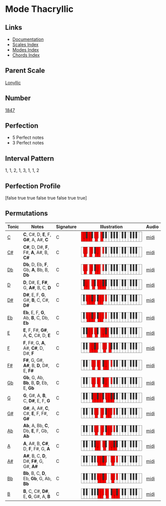 # Mode Thacryllic

## Links

- [Documentation](index.md)
- [Scales Index](Scales.md)
- [Modes Index](Modes.md)
- [Chords Index](Chords.md)

## Parent Scale

[Lonyllic](ScaleLonyllic.md)

## Number

[1847](https://ianring.com/musictheory/scales/1847)

## Perfection

- 5 Perfect notes
- 3 Perfect notes

## Interval Pattern

1, 1, 2, 1, 3, 1, 1, 2

## Perfection Profile

[false true true false true false true true]

## Permutations

| Tonic | Notes | Signature | Illustration | Audio |
|-------|-------|-----------|--------------|-------|
| [C](ModeCNaturalThacryllic.md) | **C**, C#, D, **E**, F, **G#**, A, A#, **C** | C | ![CNaturalThacryllic](ModeCNaturalThacryllic.png) | [midi](https://github.com/edipermadi/music/blob/main/docs/ModeCNaturalThacryllic.mid?raw=true) |
| [C#](ModeCSharpThacryllic.md) | **C#**, D, D#, **F**, F#, **A**, A#, B, **C#** | C | ![CSharpThacryllic](ModeCSharpThacryllic.png) | [midi](https://github.com/edipermadi/music/blob/main/docs/ModeCSharpThacryllic.mid?raw=true) |
| [Db](ModeDFlatThacryllic.md) | **Db**, D, Eb, **F**, Gb, **A**, Bb, B, **Db** | C | ![DFlatThacryllic](ModeDFlatThacryllic.png) | [midi](https://github.com/edipermadi/music/blob/main/docs/ModeDFlatThacryllic.mid?raw=true) |
| [D](ModeDNaturalThacryllic.md) | **D**, D#, E, **F#**, G, **A#**, B, C, **D** | C | ![DNaturalThacryllic](ModeDNaturalThacryllic.png) | [midi](https://github.com/edipermadi/music/blob/main/docs/ModeDNaturalThacryllic.mid?raw=true) |
| [D#](ModeDSharpThacryllic.md) | **D#**, E, F, **G**, G#, **B**, C, C#, **D#** | C | ![DSharpThacryllic](ModeDSharpThacryllic.png) | [midi](https://github.com/edipermadi/music/blob/main/docs/ModeDSharpThacryllic.mid?raw=true) |
| [Eb](ModeEFlatThacryllic.md) | **Eb**, E, F, **G**, Ab, **B**, C, Db, **Eb** | C | ![EFlatThacryllic](ModeEFlatThacryllic.png) | [midi](https://github.com/edipermadi/music/blob/main/docs/ModeEFlatThacryllic.mid?raw=true) |
| [E](ModeENaturalThacryllic.md) | **E**, F, F#, **G#**, A, **C**, C#, D, **E** | C | ![ENaturalThacryllic](ModeENaturalThacryllic.png) | [midi](https://github.com/edipermadi/music/blob/main/docs/ModeENaturalThacryllic.mid?raw=true) |
| [F](ModeFNaturalThacryllic.md) | **F**, F#, G, **A**, A#, **C#**, D, D#, **F** | C | ![FNaturalThacryllic](ModeFNaturalThacryllic.png) | [midi](https://github.com/edipermadi/music/blob/main/docs/ModeFNaturalThacryllic.mid?raw=true) |
| [F#](ModeFSharpThacryllic.md) | **F#**, G, G#, **A#**, B, **D**, D#, E, **F#** | C | ![FSharpThacryllic](ModeFSharpThacryllic.png) | [midi](https://github.com/edipermadi/music/blob/main/docs/ModeFSharpThacryllic.mid?raw=true) |
| [Gb](ModeGFlatThacryllic.md) | **Gb**, G, Ab, **Bb**, B, **D**, Eb, E, **Gb** | C | ![GFlatThacryllic](ModeGFlatThacryllic.png) | [midi](https://github.com/edipermadi/music/blob/main/docs/ModeGFlatThacryllic.mid?raw=true) |
| [G](ModeGNaturalThacryllic.md) | **G**, G#, A, **B**, C, **D#**, E, F, **G** | C | ![GNaturalThacryllic](ModeGNaturalThacryllic.png) | [midi](https://github.com/edipermadi/music/blob/main/docs/ModeGNaturalThacryllic.mid?raw=true) |
| [G#](ModeGSharpThacryllic.md) | **G#**, A, A#, **C**, C#, **E**, F, F#, **G#** | C | ![GSharpThacryllic](ModeGSharpThacryllic.png) | [midi](https://github.com/edipermadi/music/blob/main/docs/ModeGSharpThacryllic.mid?raw=true) |
| [Ab](ModeAFlatThacryllic.md) | **Ab**, A, Bb, **C**, Db, **E**, F, Gb, **Ab** | C | ![AFlatThacryllic](ModeAFlatThacryllic.png) | [midi](https://github.com/edipermadi/music/blob/main/docs/ModeAFlatThacryllic.mid?raw=true) |
| [A](ModeANaturalThacryllic.md) | **A**, A#, B, **C#**, D, **F**, F#, G, **A** | C | ![ANaturalThacryllic](ModeANaturalThacryllic.png) | [midi](https://github.com/edipermadi/music/blob/main/docs/ModeANaturalThacryllic.mid?raw=true) |
| [A#](ModeASharpThacryllic.md) | **A#**, B, C, **D**, D#, **F#**, G, G#, **A#** | C | ![ASharpThacryllic](ModeASharpThacryllic.png) | [midi](https://github.com/edipermadi/music/blob/main/docs/ModeASharpThacryllic.mid?raw=true) |
| [Bb](ModeBFlatThacryllic.md) | **Bb**, B, C, **D**, Eb, **Gb**, G, Ab, **Bb** | C | ![BFlatThacryllic](ModeBFlatThacryllic.png) | [midi](https://github.com/edipermadi/music/blob/main/docs/ModeBFlatThacryllic.mid?raw=true) |
| [B](ModeBNaturalThacryllic.md) | **B**, C, C#, **D#**, E, **G**, G#, A, **B** | C | ![BNaturalThacryllic](ModeBNaturalThacryllic.png) | [midi](https://github.com/edipermadi/music/blob/main/docs/ModeBNaturalThacryllic.mid?raw=true) |
